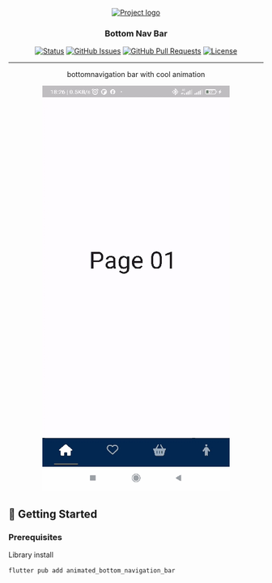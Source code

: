 <p align="center">
  <a href="" rel="noopener">
 <img width=200px height=200px src="https://i.imgur.com/6wj0hh6.jpg" alt="Project logo"></a>
</p>

<h3 align="center">Bottom Nav Bar</h3>

<div align="center">

[![Status](https://img.shields.io/badge/status-active-success.svg)]()
[![GitHub Issues](https://img.shields.io/github/issues/kylelobo/The-Documentation-Compendium.svg)](https://github.com/kylelobo/The-Documentation-Compendium/issues)
[![GitHub Pull Requests](https://img.shields.io/github/issues-pr/kylelobo/The-Documentation-Compendium.svg)](https://github.com/kylelobo/The-Documentation-Compendium/pulls)
[![License](https://img.shields.io/badge/license-MIT-blue.svg)](/LICENSE)

</div>

---

<p align="center"> bottomnavigation bar with cool animation
    <br> 
</p>
<p align="center">
  <img src="https://github.com/Kaies00/FlutterGudeline/blob/master/lib/02_Bottom_Nav_Bar/BottomTabBar.gif">

</p>



## 🏁 Getting Started <a name = "getting_started"></a>


### Prerequisites

Library install

```
flutter pub add animated_bottom_navigation_bar
```
